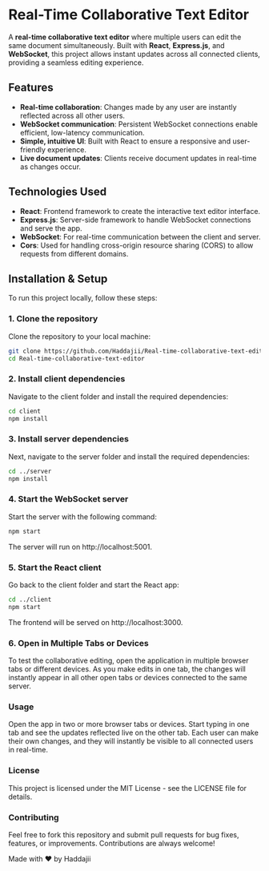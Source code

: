 # Real-Time Collaborative Text Editor

A **real-time collaborative text editor** where multiple users can edit the same document simultaneously. Built with **React**, **Express.js**, and **WebSocket**, this project allows instant updates across all connected clients, providing a seamless editing experience.


## Features
- **Real-time collaboration**: Changes made by any user are instantly reflected across all other users.
- **WebSocket communication**: Persistent WebSocket connections enable efficient, low-latency communication.
- **Simple, intuitive UI**: Built with React to ensure a responsive and user-friendly experience.
- **Live document updates**: Clients receive document updates in real-time as changes occur.

## Technologies Used
- **React**: Frontend framework to create the interactive text editor interface.
- **Express.js**: Server-side framework to handle WebSocket connections and serve the app.
- **WebSocket**: For real-time communication between the client and server.
- **Cors**: Used for handling cross-origin resource sharing (CORS) to allow requests from different domains.

## Installation & Setup

To run this project locally, follow these steps:

### 1. Clone the repository

Clone the repository to your local machine:

```bash
git clone https://github.com/Haddajii/Real-time-collaborative-text-editor.git
cd Real-time-collaborative-text-editor
```
### 2. Install client dependencies
Navigate to the client folder and install the required dependencies:

```bash
cd client
npm install
```
### 3. Install server dependencies
Next, navigate to the server folder and install the required dependencies:

```bash
cd ../server
npm install
```

### 4. Start the WebSocket server
Start the server with the following command:

```bash
npm start
```
The server will run on http://localhost:5001.

### 5. Start the React client
Go back to the client folder and start the React app:

```bash
cd ../client
npm start
```
The frontend will be served on http://localhost:3000.

### 6. Open in Multiple Tabs or Devices
To test the collaborative editing, open the application in multiple browser tabs or different devices. As you make edits in one tab, the changes will instantly appear in all other open tabs or devices connected to the same server.

### Usage
Open the app in two or more browser tabs or devices.
Start typing in one tab and see the updates reflected live on the other tab.
Each user can make their own changes, and they will instantly be visible to all connected users in real-time.

### License
This project is licensed under the MIT License - see the LICENSE file for details.

### Contributing
Feel free to fork this repository and submit pull requests for bug fixes, features, or improvements. Contributions are always welcome!

Made with ❤️ by Haddajii
